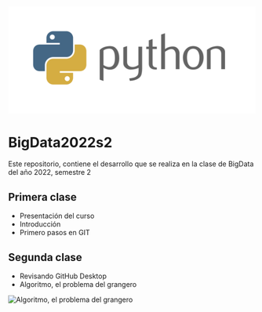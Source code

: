 ![Imagen de la clase](https://github.com/amarufd/BigData2022s2/blob/main/python-logo.webp)


# BigData2022s2
Este repositorio, contiene el desarrollo que se realiza en la clase de BigData del año 2022, semestre 2

## Primera clase
* Presentación del curso
* Introducción
* Primero pasos en GIT

## Segunda clase
* Revisando GitHub Desktop
* Algoritmo, el problema del grangero

![Algoritmo, el problema del grangero](https://github.com/amarufd/BigData2022s2/blob/main/Diagrama%20sin%20t%C3%ADtulo.drawio.svg)